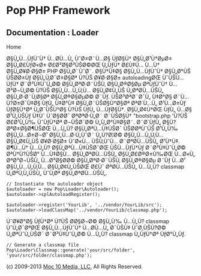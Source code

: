 Pop PHP Framework
=================

Documentation : Loader
----------------------

Home

Ø§Ù„Ù…ÙƒÙˆÙ† Ù…Ø­Ù…Ù„ ÙˆØ±Ø¨Ù…Ø§ ÙƒØ§Ù† Ø§Ù„Ø¹Ù†ØµØ± Ø§Ù„Ø£ÙƒØ«Ø±
Ø£Ø³Ø§Ø³ÙŠØ©ØŒ Ù„ÙƒÙ† Ø£Ù‡Ù… Ù…Ù† Ø§Ù„Ø¥Ø·Ø§Ø± PHP Ø§Ù„Ø¨ÙˆØ¨. Ø§Ù†Ù‡Ø§
Ø§Ù„Ù…ÙƒÙˆÙ† Ø§Ù„Ø°ÙŠ ÙŠØ­Ø±Ùƒ Ø§Ù„Ù‚Ø¯Ø±Ø§Øª Ù?ÙŠ Ø¥Ø·Ø§Ø±
autoloadingØŒ ÙˆÙŠÙ…ÙƒÙ† Ø¨Ø³Ù‡ÙˆÙ„Ø© Ø§Ù„ØªØ·Ø¨ÙŠÙ‚ Ø§Ù„Ø®Ø§Øµ ØªÙƒÙˆÙ†
Ù…Ø³Ø¬Ù„Ø© Ù?ÙŠ Ø§Ù„Ù…Ù„Ù‚Ù… Ø§Ù„Ø¢Ù„ÙŠ Ù„ØªØ­Ù…ÙŠÙ„ Ø§Ù„Ø·Ø¨Ù‚Ø§Øª
Ø§Ù„Ø®Ø§ØµØ© Ø¨Ùƒ. ÙŠØ³ØªØ¨Ø¯Ù„ Ù‡Ø°Ø§ Ø¨Ù…Ù?Ø±Ø¯Ù‡Ø§ ÙƒÙ„ Ù‡Ø°Ù‡
Ø§Ù„Ø¨ÙŠØ§Ù†Ø§Øª ØªØ´Ù…Ù„ Ø¹Ù…Ø±Ùƒ ÙƒØ§Ù†Øª Ù„Ø¯ÙŠÙ†Ø§ Ù?ÙŠ ÙƒÙ„
Ù…ÙƒØ§Ù†. Ø§Ù„Ø¢Ù†ØŒ ÙƒÙ„ Ù…Ø§ Ø¹Ù„ÙŠÙƒ Ù‡Ùˆ ÙˆØ§Ø­Ø¯ ØªØªØ·Ù„Ø¨
Ø¨ÙŠØ§Ù† "bootstrap.php 'Ù?ÙŠ Ø£Ø¹Ù„Ù‰ ÙˆÙƒÙ†Øª Ø¬ÙŠØ¯Ø© Ù„Ù„Ø°Ù‡Ø§Ø¨.
Ø¨Ø´ÙƒÙ„ Ø§Ù?ØªØ±Ø§Ø¶ÙŠØŒ Ù…Ù„Ù? Ø§Ù„ØªÙ…Ù‡ÙŠØ¯ ÙŠØ­ØªÙˆÙŠ Ø¹Ù„Ù‰
Ø§Ù„Ù…Ø±Ø¬Ø¹ Ø§Ù„Ù…Ø·Ù„ÙˆØ¨ Ù„Ù?Ø¦Ø© Ø§Ù„Ù…Ù„Ù‚Ù… Ø§Ù„Ø¢Ù„ÙŠ Ø¥Ø·Ø§Ø±
ÙˆØ«Ù… ÙŠÙ‚ÙˆÙ… Ø¨ØªØ­Ù…ÙŠÙ„ Ø¹Ù†Ù‡. Ø¶Ù…Ù† Ù…Ù„Ù? Ø§Ù„ØªÙ…Ù‡ÙŠØ¯ØŒ
ÙŠÙ…ÙƒÙ†Ùƒ Ø¨Ø³Ù‡ÙˆÙ„Ø© ØªÙ†Ù?ÙŠØ° Ù…Ù‡Ø§Ù… Ø§Ù„ØªØ­Ù…ÙŠÙ„
Ø§Ù„Ø£Ø®Ø±Ù‰ØŒ Ù…Ø«Ù„ ØªØ³Ø¬ÙŠÙ„ Ù…Ø³Ø§Ø­Ø© Ø§Ù„ØªØ·Ø¨ÙŠÙ‚ Ø§Ù„Ø®Ø§Øµ
Ø¨Ùƒ Ù…Ø¹ Ø§Ù„Ù…Ù„Ù‚Ù… Ø§Ù„Ø¢Ù„ÙŠØŒ Ø£Ùˆ ØªØ­Ù…ÙŠÙ„ Ù…Ù„Ù? classmap
Ù„ØªÙ‚Ù„ÙŠÙ„ ÙˆÙ‚Øª Ø§Ù„ØªØ­Ù…ÙŠÙ„.

    // Instantiate the autoloader object
    $autoloader = new Pop\Loader\Autoloader();
    $autoloader->splAutoloadRegister();

    $autoloader->register('YourLib', '../vendor/YourLib/src');
    $autoloader->loadClassMap('../vendor/YourLib/classmap.php');

ÙˆØ¥Ø°Ø§ ÙƒÙ†Øª Ù?ÙŠ Ø­Ø§Ø¬Ø© Ø§Ù„Ù‰ Ù…Ù„Ù? classmap ÙˆÙ„Ø¯ØªØŒ
Ø§Ù„Ù…ÙƒÙˆÙ† Ù…Ø­Ù…Ù„ Ø¯ÙŠÙ‡ ÙˆØ¸ÙŠÙ?Ø© Ù„ØªÙˆÙ„ÙŠØ¯ Ø¨Ø³Ù‡ÙˆÙ„Ø© Ù…Ù„Ù?
classmap Ù„ÙƒÙ†Øª ÙƒØ°Ù„Ùƒ.

    // Generate a classmap file
    Pop\Loader\Classmap::generate('your/src/folder', 'your/src/folder/classmap.php');

\(c) 2009-2013 [Moc 10 Media, LLC.](http://www.moc10media.com) All
Rights Reserved.
